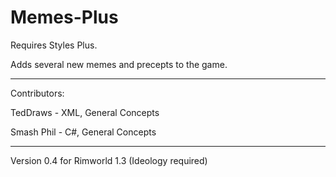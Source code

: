 # Memes-Plus

Requires Styles Plus.

Adds several new memes and precepts to the game.

---

Contributors:

TedDraws - XML, General Concepts

Smash Phil - C#, General Concepts

---

Version 0.4 for Rimworld 1.3 (Ideology required)
